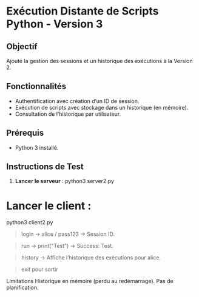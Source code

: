# Exécution Distante de Scripts Python - Version 3

## Objectif
Ajoute la gestion des sessions et un historique des exécutions à la Version 2.

## Fonctionnalités
- Authentification avec création d’un ID de session.
- Exécution de scripts avec stockage dans un historique (en mémoire).
- Consultation de l’historique par utilisateur.

## Prérequis
- Python 3 installé.

## Instructions de Test
1. **Lancer le serveur** :
   python3 server2.py
# Lancer le client :
python3 client2.py
> login → alice / pass123 → Session ID.

> run → print("Test") → Success: Test.

> history → Affiche l’historique des exécutions pour alice.

> exit pour sortir 

Limitations
Historique en mémoire (perdu au redémarrage).
Pas de planification.

